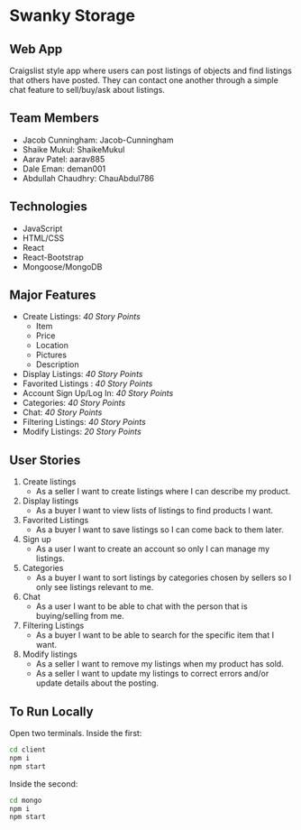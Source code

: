 # Swanky Storage
## Web App
Craigslist style app where users can post listings of objects and find listings that others have posted. They can contact one another through a simple chat feature to sell/buy/ask about listings. 
## Team Members
- Jacob Cunningham: Jacob-Cunningham
- Shaike Mukul: ShaikeMukul
- Aarav Patel: aarav885
- Dale Eman: deman001
- Abdullah Chaudhry: ChauAbdul786
## Technologies
- JavaScript
- HTML/CSS
- React 
- React-Bootstrap
- Mongoose/MongoDB
## Major Features
- Create Listings: *40 Story Points*
  - Item
  - Price
  - Location
  - Pictures
  - Description
- Display Listings: *40 Story Points*
- Favorited Listings : *40 Story Points*
- Account Sign Up/Log In: *40 Story Points*
- Categories: *40 Story Points*
- Chat: *40 Story Points*
- Filtering Listings: *40 Story Points*
- Modify Listings: *20 Story Points*
## User Stories
1. Create listings 
    - As a seller I want to create listings where I can describe my product.
2. Display listings
    - As a buyer I want to view lists of listings to find products I want.
3. Favorited Listings
    - As a buyer I want to save listings so I can come back to them later.
4. Sign up
    - As a user I want to create an account so only I can manage my listings.
5. Categories
    - As a buyer I want to sort listings by categories chosen by sellers so I only see listings relevant to me.
6. Chat
    - As a user I want to be able to chat with the person that is buying/selling from me.
7. Filtering Listings
    - As a buyer I want to be able to search for the specific item that I want.
8. Modify listings
    - As a seller I want to remove my listings when my product has sold.
    - As a seller I want to update my listings to correct errors and/or update details about the posting.

## To Run Locally
Open two terminals. Inside the first: 
```sh
cd client
npm i
npm start
```
Inside the second: 
```sh
cd mongo
npm i
npm start
```
